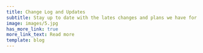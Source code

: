 ```yaml
---
title: Change Log and Updates
subtitle: Stay up to date with the lates changes and plans we have for the boilerplates
image: images/5.jpg
has_more_link: true
more_link_text: Read more
template: blog
---
```

